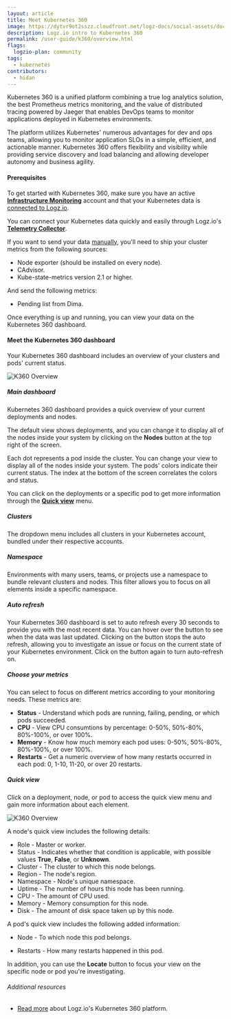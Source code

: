 ```yaml
---
layout: article
title: Meet Kubernetes 360
image: https://dytvr9ot2sszz.cloudfront.net/logz-docs/social-assets/docs-social.jpg
description: Logz.io intro to Kubernetes 360
permalink: /user-guide/k360/overview.html
flags:
  logzio-plan: community
tags:
  - kubernetes
contributors:
  - hidan
---
```


Kubernetes 360 is a unified platform combining a true log analytics solution, the best Prometheus metrics monitoring, and the value of distributed tracing powered by Jaeger that enables DevOps teams to monitor applications deployed in Kubernetes environments.

The platform utilizes Kubernetes' numerous advantages for dev and ops teams, allowing you to monitor application SLOs in a simple, efficient, and actionable manner. Kubernetes 360 offers flexibility and visibility while providing service discovery and load balancing and allowing developer autonomy and business agility.

#### Prerequisites

To get started with Kubernetes 360, make sure you have an active **[Infrastructure Monitoring](https://app.logz.io/#/dashboard/metrics)** account and that your Kubernetes data is [connected to Logz.io](https://app.logz.io/#/dashboard/send-your-data/agent/new).

You can connect your Kubernetes data quickly and easily through Logz.io's **[Telemetry Collector](https://app.logz.io/#/dashboard/send-your-data/agent/new)**.

If you want to send your data [manually](https://app.logz.io/#/dashboard/send-your-data/collection?tag=all&collection=prometheus-sources), you'll need to ship your cluster metrics from the following sources:

* Node exporter (should be installed on every node).
* CAdvisor.
* Kube-state-metrics version 2.1 or higher.

And send the following metrics:

* Pending list from Dima.

Once everything is up and running, you can view your data on the Kubernetes 360 dashboard.

#### Meet the Kubernetes 360 dashboard

Your Kubernetes 360 dashboard includes an overview of your clusters and pods' current status.

![K360 Overview](https://dytvr9ot2sszz.cloudfront.net/logz-docs/k360/k8s-overview-nov9.png)

<div class="tasklist">

##### Main dashboard

Kubernetes 360 dashboard provides a quick overview of your current deployments and nodes. 

The default view shows deployments, and you can change it to display all of the nodes inside your system by clicking on the **Nodes** button at the top right of the screen.

Each dot represents a pod inside the cluster. You can change your view to display all of the nodes inside your system. The pods' colors indicate their current status. The index at the bottom of the screen correlates the colors and status.

You can click on the deployments or a specific pod to get more information through the **[Quick view]()** menu. 

##### Clusters

The dropdown menu includes all clusters in your Kubernetes account, bundled under their respective accounts.

##### Namespace

Environments with many users, teams, or projects use a namespace to bundle relevant clusters and nodes. This filter allows you to focus on all elements inside a specific namespace.

##### Auto refresh

Your Kubernetes 360 dashboard is set to auto refresh every 30 seconds to provide you with the most recent data. You can hover over the button to see when the data was last updated. Clicking on the button stops the auto refresh, allowing you to investigate an issue or focus on the current state of your Kubernetes environment. Click on the button again to turn auto-refresh on.

##### Choose your metrics

You can select to focus on different metrics according to your monitoring needs. These metrics are:

* **Status** - Understand which pods are running, failing, pending, or which pods succeeded.
* **CPU** - View CPU consumtions by percentage: 0-50%, 50%-80%, 80%-100%, or over 100%.
* **Memory** - Know how much memory each pod uses: 0-50%, 50%-80%, 80%-100%, or over 100%.
* **Restarts** - Get a numeric overview of how many restarts occurred in each pod: 0, 1-10, 11-20, or over 20 restarts.


##### Quick view

Click on a deployment, node, or pod to access the quick view menu and gain more information about each element.

![K360 Overview](https://dytvr9ot2sszz.cloudfront.net/logz-docs/k360/quick-view.png)

A node's quick view includes the following details:

* Role - Master or worker.
* Status - Indicates whether that condition is applicable, with possible values **True**, **False**, or **Unknown**.
* Cluster - The cluster to which this node belongs.
* Region - The node's region.
* Namespace - Node's unique namespace.
* Uptime - The number of hours this node has been running.
* CPU - The amount of CPU used.
* Memory - Memory consumption for this node.
* Disk - The amount of disk space taken up by this node.

A pod's quick view includes the following added information:

* Node - To which node this pod belongs.
<!-- * Containers number - ? -->
* Restarts - How many restarts happened in this pod.


In addition, you can use the **Locate** button to focus your view on the specific node or pod you're investigating. 


</div>


###### Additional resources

* [Read more](https://logz.io/blog/unified-observability-kubernetes-360/) about Logz.io's Kubernetes 360 platform.